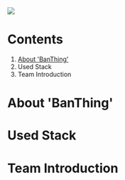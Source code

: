 <img src="https://cdn.discordapp.com/attachments/890401766724751370/942612988614037565/f45bd8aad5bb97d9.jpg" />

# Contents
1. [About 'BanThing'](#About-'BanThing')
2. Used Stack
3. Team Introduction

# About 'BanThing'

# Used Stack

# Team Introduction
